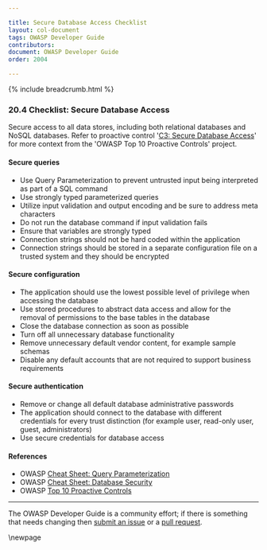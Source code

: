 ```yaml
---

title: Secure Database Access Checklist
layout: col-document
tags: OWASP Developer Guide
contributors:
document: OWASP Developer Guide
order: 2004

---
```


{% include breadcrumb.html %}

### 20.4 Checklist: Secure Database Access

Secure access to all data stores, including both relational databases and NoSQL databases.
Refer to proactive control '[C3: Secure Database Access][control3]'
for more context from the 'OWASP Top 10 Proactive Controls' project.

#### Secure queries

* Use Query Parameterization to prevent untrusted input being interpreted as part of a SQL command
* Use strongly typed parameterized queries
* Utilize input validation and output encoding and be sure to address meta characters
* Do not run the database command if input validation fails
* Ensure that variables are strongly typed
* Connection strings should not be hard coded within the application
* Connection strings should be stored in a separate configuration file on a trusted system and they should be encrypted

#### Secure configuration

* The application should use the lowest possible level of privilege when accessing the database
* Use stored procedures to abstract data access and allow for the removal of permissions to the base tables in the database
* Close the database connection as soon as possible
* Turn off all unnecessary database functionality
* Remove unnecessary default vendor content, for example sample schemas
* Disable any default accounts that are not required to support business requirements

#### Secure authentication

* Remove or change all default database administrative passwords
* The application should connect to the database with different credentials for every trust distinction
    (for example user, read-only user, guest, administrators)
* Use secure credentials for database access

#### References

* OWASP [Cheat Sheet: Query Parameterization][query]
* OWASP [Cheat Sheet: Database Security][dbsec]
* OWASP [Top 10 Proactive Controls][proactive10]

----

The OWASP Developer Guide is a community effort; if there is something that needs changing
then [submit an issue][issue2004] or a [pull request][pr].

[control3]: https://owasp.org/www-project-proactive-controls/v3/en/c3-secure-database.html
[dbsec]: https://cheatsheetseries.owasp.org/cheatsheets/Database_Security_Cheat_Sheet.html
[issue2004]: https://github.com/OWASP/www-project-developer-guide/issues/new?labels=enhancement&template=request.md&title=Update:%2020-proactive-control-checklist/04-secure-database-access
[pr]: https://github.com/OWASP/www-project-developer-guide/pulls
[proactive10]: https://owasp.org/www-project-proactive-controls/
[query]: https://cheatsheetseries.owasp.org/cheatsheets/Query_Parameterization_Cheat_Sheet.html

\newpage
